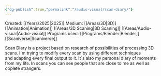 ```yaml
---
{"dg-publish":true,"permalink":"/audio-visual/scan-diary/"}
---
```


Created: [[Years/2025\|2025]]
Medium: [[Areas/3D\|3D]]  [[Animation\|Animation]] [[Areas/3D Scaning\|3D Scaning]] [[Areas/Audio-visual\|Audio-visual]]
Programs used: [[Programs/Blender\|Blender]] [[Scaniverse\|Scaniverse]]

Scan Diary is a project based on research of possibilities of processing 3D scans. 
I´m trying to modify every scan by using different techniques and adapting every final output to it.  It´s also my personal diary of moments from my life. In scans you can see people that are close to me as well as coplete strangers.